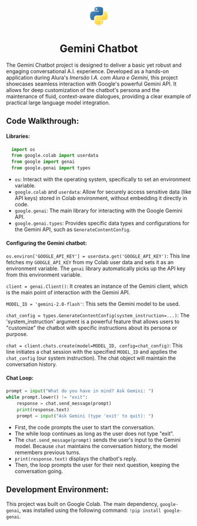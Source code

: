 <p align="center">
  <img src="https://github.com/devicons/devicon/blob/master/icons/python/python-original.svg" height="60" width="60">
</p>

<div align="center">
  <h1>Gemini Chatbot</h1>
</div>

The Gemini Chatbot project is designed to deliver a basic yet robust and engaging conversational A.I. experience. Developed as a hands-on application during Alura's *Imersão I.A. com Alura e Gemini*, this project showcases seamless interaction with Google's powerful Gemini API. It allows for deep customization of the chatbot's persona and the maintenance of fluid, context-aware dialogues, providing a clear example of practical large language model integration.

## Code Walkthrough:
#### Libraries:
```python
  import os
  from google.colab import userdata
  from google import genai
  from google.genai import types
```

  - ` os `: Interact with the operating system, specifically to set an environment variable.
  - ` google.colab ` and ` userdata `: Allow for securely access sensitive data (like API keys) stored in Colab environment, without embedding it directly in code.
  - ` google.genai `: The main library for interacting with the Google Gemini API.
  - ` google.genai.types `: Provides specific data types and configurations for the Gemini API, such as ` GenerateContentConfig `.

#### Configuring the Gemini chatbot:
` os.environ['GOOGLE_API_KEY'] = userdata.get('GOOGLE_API_KEY') `: This line fetches my ` GOOGLE_API_KEY ` from my Colab user data and sets it as an environment variable. The ` genai ` library automatically picks up the API key from this environment variable.

` client = genai.Client() `: It creates an instance of the Gemini client, which is the main point of interaction with the Gemini API.

` MODEL_ID = 'gemini-2.0-flash' `: This sets the Gemini model to be used.

` chat_config = types.GenerateContentConfig(system_instruction=...) `: The 'system_instruction' argument is a powerful feature that allows users to "customize" the chatbot with specific instructions about its persona or purpose.

` chat = client.chats.create(model=MODEL_ID, config=chat_config) `: This line initiates a chat session with the specified ` MODEL_ID ` and applies the ` chat_config ` (our system instruction). The chat object will maintain the conversation history.

#### Chat Loop:
```python
prompt = input("What do you have in mind? Ask Gemini: ")
while prompt.lower() != "exit":
    response = chat.send_message(prompt)
    print(response.text)
    prompt = input("Ask Gemini (type 'exit' to quit): ")
```

  - First, the code prompts the user to start the conversation.
  - The while loop continues as long as the user does not type "exit".
  - The ` chat.send_message(prompt) ` sends the user's input to the Gemini model. Because ` chat ` maintains the conversation history, the model remembers previous turns.
  - ` print(response.text) ` displays the chatbot's reply.
  - Then, the loop prompts the user for their next question, keeping the conversation going.

## Development Environment:
This project was built on Google Colab.
The main dependency, ` google-genai `, was installed using the following command: ` !pip install google-genai `.
